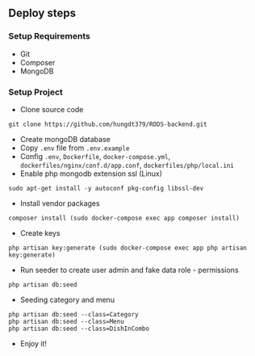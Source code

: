 ## Deploy steps

### Setup Requirements

- Git
- Composer
- MongoDB

### Setup Project

- Clone source code
```
git clone https://github.com/hungdt379/RODS-backend.git
```
- Create mongoDB database
- Copy `.env` file from `.env.example`
- Config `.env`, `Dockerfile`, `docker-compose.yml`, `dockerfiles/nginx/conf.d/app.conf`, `dockerfiles/php/local.ini`
- Enable php mongodb extension ssl (Linux)
```
sudo apt-get install -y autoconf pkg-config libssl-dev
```
- Install vendor packages
```
composer install (sudo docker-compose exec app composer install)
```
- Create keys
```
php artisan key:generate (sudo docker-compose exec app php artisan key:generate)
```

- Run seeder to create user admin and fake data role - permissions
```
php artisan db:seed
```
- Seeding category and menu
```
php artisan db:seed --class=Category
php artisan db:seed --class=Menu
php artisan db:seed --class=DishInCombo
```

- Enjoy it!
